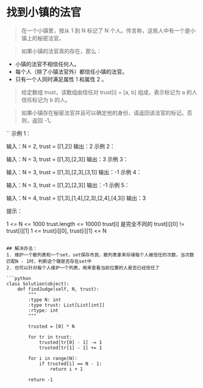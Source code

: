 # 找到小镇的法官

> 在一个小镇里，按从 1 到 N 标记了 N 个人。传言称，这些人中有一个是小镇上的秘密法官。

> 如果小镇的法官真的存在，那么：

- 小镇的法官不相信任何人。
- 每个人（除了小镇法官外）都信任小镇的法官。
- 只有一个人同时满足属性 1 和属性 2 。

> 给定数组 trust，该数组由信任对 trust[i] = [a, b] 组成，表示标记为 a 的人信任标记为 b 的人。

> 如果小镇存在秘密法官并且可以确定他的身份，请返回该法官的标记。否则，返回 -1。


``
示例 1：

输入：N = 2, trust = [[1,2]]
输出：2
示例 2：

输入：N = 3, trust = [[1,3],[2,3]]
输出：3
示例 3：

输入：N = 3, trust = [[1,3],[2,3],[3,1]]
输出：-1
示例 4：

输入：N = 3, trust = [[1,2],[2,3]]
输出：-1
示例 5：

输入：N = 4, trust = [[1,3],[1,4],[2,3],[2,4],[4,3]]
输出：3


提示：

1 <= N <= 1000
trust.length <= 10000
trust[i] 是完全不同的
trust[i][0] != trust[i][1]
1 <= trust[i][0], trust[i][1] <= N
```

## 解决办法：
1. 维护一个散列表和一个set，set保存市民，散列表拿来存储每个人被信任的次数，当次数匹配N - 1时，判断这个键是否存在set中
2. 也可以针对每个人维护一个列表，用来查看当前位置的人是否已经信任了

```python
class Solution(object):
    def findJudge(self, N, trust):
        """
        :type N: int
        :type trust: List[List[int]]
        :rtype: int
        """

        trusted = [0] * N

        for tr in trust:
            trusted[tr[0] - 1] -= 1
            trusted[tr[1] - 1] += 1

        for i in range(N):
            if trusted[i] == N - 1:
                return i + 1

        return -1
```
